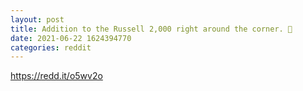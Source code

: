 ```yaml
--- 
layout: post 
title: Addition to the Russell 2,000 right around the corner. 👀 
date: 2021-06-22 1624394770 
categories: reddit 
--- 
```

https://redd.it/o5wv2o
